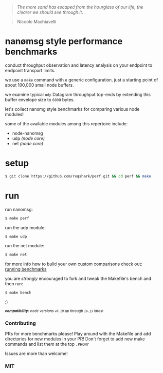 > *The more sand has escaped from the hourglass of our life, the clearer we should see through it.*

> Niccolo Machiavelli

# nanømsg style performance benchmarks

conduct throughput observation and latency analysis on your endpoint to endpoint transport limits.

we use a `make` command with a generic configuration, just a starting point of about 100,000 small node buffers.

we examine typical `udp` Datagram throughput top-ends by extending this buffer envelope size to `6000` bytes.

let's collect nanomg style benchmarks for comparing various node modules!



some of the available modules among this repertoire include:
* node-nanomsg
* udp *(node core)*
* net *(node core)*

# setup

```bash
$ git clone https://github.com/reqshark/perf.git && cd perf && make
```

# run

run nanomsg:
```bash
$ make perf
```
run the udp module:
```bash
$ make udp
```
run the net module:
```bash
$ make net
```

for more info how to bulid your own custom comparisons check out: [running benchmarks](https://github.com/JustinTulloss/zeromq.node#running-benchmarks)

you are *strongly* encouraged to fork and tweak the Makefile's bench and then run:
```bash
$ make bench
```
:)

*<sub><strong>compatibility:</strong> node versions `v0.10` up through `io.js` latest</sub>*

### Contributing

PRs for more benchmarks please! Play around with the Makefile and add directories for new modules in your PR! Don't forget to add new make commands and list them at the top `.PHONY`

Issues are more than welcome!

### MIT
